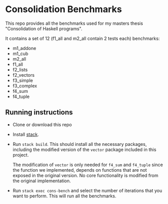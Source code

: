 # Consolidation Benchmarks

This repo provides all the benchmarks used for my masters thesis "Consolidation
of Haskell programs".

It contains a set of 12 (f1_all and m2_all contain 2 tests each) benchmarks:
  * m1_addone
  * m1_cub
  * m2_all
  * f1_all
  * f2_lists
  * f2_vectors
  * f3_simple
  * f3_complex
  * f4_sum
  * f4_tuple

## Running instructions

* Clone or download this repo

* Install [stack](https://docs.haskellstack.org/en/stable/README/).

* Run `stack build`. This should install all the necessary packages, including the modified version
  of the `vector` package included in this project.

  The modification of `vector` is only needed for `f4_sum` and `f4_tuple` since the function
  we implemented, depends on functions that are not exposed in the original version.
  No core functionality is modified from the original implementation.

* Run `stack exec cons-bench` and select the number of iterations that you want to perform.
  This will run all the benchmarks.
